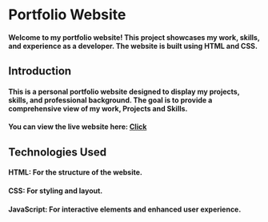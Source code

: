 # Portfolio Website
#### Welcome to my portfolio website! This project showcases my work, skills, and experience as a developer. The website is built using HTML and CSS.

## Introduction
#### This is a personal portfolio website designed to display my projects, skills, and professional background. The goal is to provide a comprehensive view of my work, Projects and Skills.
#### You can view the live website here: [Click](https://my-portfolio-website-blond-phi.vercel.app/)
## Technologies Used
#### HTML: For the structure of the website.
#### CSS: For styling and layout.
#### JavaScript: For interactive elements and enhanced user experience. 
